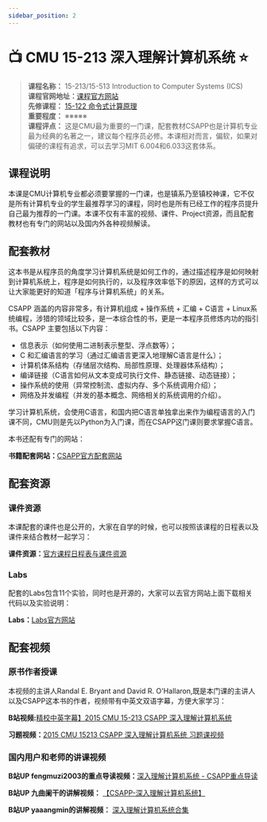 ```yaml
---
sidebar_position: 2
---
```


# 📺 CMU 15-213 深入理解计算机系统 ⭐️

>**课程名称：** 15-213/15-513 Introduction to Computer Systems (ICS)    
**课程官网地址：**[课程官方网站](https://www.cs.cmu.edu/~213/)    
**先修课程：** [15-122 命令式计算原理](https://hackway.org/docs/cs/freshman/cpp/cs15122)     
**重要程度：** ※※※※※  
**课程评点：** 这是CMU最为重要的一门课，配套教材CSAPP也是计算机专业最为经典的名著之一，建议每个程序员必修。本课相对而言，偏软，如果对偏硬的课程有追求，可以去学习MIT 6.004和6.033这套体系。  


## 课程说明
本课是CMU计算机专业都必须要掌握的一门课，也是镇系乃至镇校神课，它不仅是所有计算机专业的学生最推荐学习的课程，同时也是所有已经工作的程序员提升自己最为推荐的一门课。本课不仅有丰富的视频、课件、Project资源，而且配套教材也有专门的网站以及国内外各种视频解读。

## 配套教材
这本书是从程序员的角度学习计算机系统是如何工作的，通过描述程序是如何映射到计算机系统上，程序是如何执行的，以及程序效率低下的原因，这样的方式可以让大家能更好的知道「程序与计算机系统」的关系。

CSAPP 涵盖的内容非常多，有计算机组成 + 操作系统 + 汇编 + C语言 + Linux系统编程，涉猎的领域比较多，是一本综合性的书，更是一本程序员修炼内功的指引书。CSAPP 主要包括以下内容：

- 信息表示（如何使用二进制表示整型、浮点数等）；
- C 和汇编语言的学习（通过汇编语言更深入地理解C语言是什么）；
- 计算机体系结构（存储层次结构、局部性原理、处理器体系结构）；
- 编译链接（C语言如何从文本变成可执行文件、静态链接、动态链接）；
- 操作系统的使用（异常控制流、虚拟内存、多个系统调用介绍）；
- 网络及并发编程（并发的基本概念、网络相关的系统调用的介绍）。

<Book img="https://hackweek-1251009918.cos.ap-shanghai.myqcloud.com/hackway/cs/s29195878.jpg" url="https://item.jd.com/12006637.html" title="深入理解计算机系统（原书第3版）"></Book>

学习计算机系统，会使用C语言，和国内把C语言单独拿出来作为编程语言的入门课不同，CMU则是先以Python为入门课，而在CSAPP这门课则要求掌握C语言。

<Book img="https://hackweek-1251009918.cos.ap-shanghai.myqcloud.com/hackway/cs/s1106934.jpg" url="https://item.jd.com/12746692.html" title="C程序设计语言（第2版新版典藏版）"></Book>

本书还配有专门的网站：

**书籍配套网站：**[CSAPP官方配套网站](http://csapp.cs.cmu.edu/)

## 配套资源
### 课件资源
本课配套的课件也是公开的，大家在自学的时候，也可以按照该课程的日程表以及课件来结合教材一起学习：

**课件资源：**[官方课程日程表与课件资源](https://www.cs.cmu.edu/~213/schedule.html)

### Labs
配套的Labs包含11个实验，同时也是开源的，大家可以去官方网站上面下载相关代码以及实验说明：

**Labs：**[Labs官方网站](http://csapp.cs.cmu.edu/3e/labs.html)

## 配套视频
### 原书作者授课
本视频的主讲人Randal E. Bryant and David R. O'Hallaron,既是本门课的主讲人以及CSAPP这本书的作者，视频带有中英文双语字幕，方便大家学习：

**B站视频:**[精校中英字幕】2015 CMU 15-213 CSAPP 深入理解计算机系统](https://www.bilibili.com/video/BV1iW411d7hd)

**习题视频：**[2015 CMU 15213 CSAPP 深入理解计算机系统 习题课视频](https://www.bilibili.com/video/BV1yy4y117YN)

### 国内用户和老师的讲课视频
**B站UP fengmuzi2003的重点导读视频：**[深入理解计算机系统 - CSAPP重点导读](https://www.bilibili.com/video/BV1RK4y1R7Kf)

**B站UP 九曲阑干的讲解视频：** [【CSAPP-深入理解计算机系统】](https://www.bilibili.com/video/BV1cD4y1D7uR)

**B站UP yaaangmin的讲解视频：** [深入理解计算机系统合集](https://www.bilibili.com/video/BV17K4y1N7Q2)






